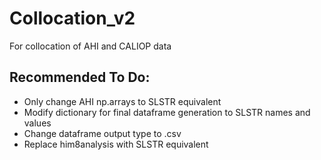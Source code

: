 # Collocation_v2
For collocation of AHI and CALIOP data

## Recommended To Do:

- Only change AHI np.arrays to SLSTR equivalent
- Modify dictionary for final dataframe generation to SLSTR names and values
- Change dataframe output type to .csv
- Replace him8analysis with SLSTR equivalent
